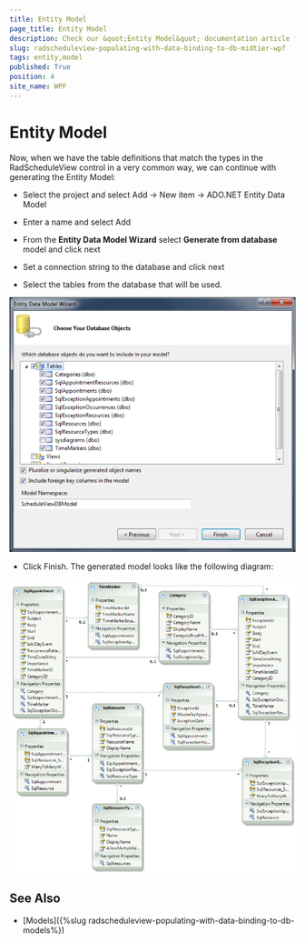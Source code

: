 ```yaml
---
title: Entity Model
page_title: Entity Model
description: Check our &quot;Entity Model&quot; documentation article for the RadScheduleView {{ site.framework_name }} control.
slug: radscheduleview-populating-with-data-binding-to-db-midtier-wpf
tags: entity,model
published: True
position: 4
site_name: WPF
---
```


# Entity Model

Now, when we have the table definitions that match the types in the RadScheduleView control in a very common way, we can continue with generating the Entity Model:

* Select the project and select Add -> New item -> ADO.NET Entity Data Model

* Enter a name and select Add

* From the __Entity Data Model Wizard__ select __Generate from database__ model and click next

* Set a connection string to the database and click next

* Select the tables from the database that will be used.

![radscheduleview populating with data Entity Data Model Wizard](images/radscheduleview_populating_with_data_EntityDataModelWizard.png)

* Click Finish. The generated model looks like the following diagram:

![radscheduleview populating with data EFModel](images/radscheduleview_populating_with_data_EFModel.png)

## See Also

 * [Models]({%slug radscheduleview-populating-with-data-binding-to-db-models%})